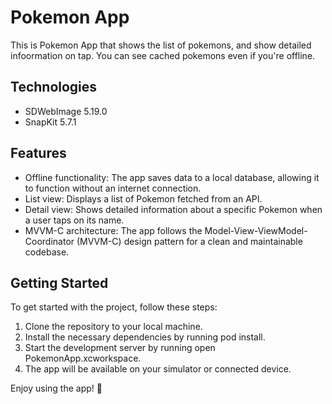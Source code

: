 # Pokemon App

This is Pokemon App that shows the list of pokemons, and show detailed infoormation on tap.
You can see cached pokemons even  if you're offline.

## Technologies

* SDWebImage 5.19.0
* SnapKit 5.7.1
  
## Features

* Offline functionality: The app saves data to a local database, allowing it to function without an internet connection.
* List view: Displays a list of Pokemon fetched from an API.
* Detail view: Shows detailed information about a specific Pokemon when a user taps on its name.
* MVVM-C architecture: The app follows the Model-View-ViewModel-Coordinator (MVVM-C) design pattern for a clean and maintainable codebase.

## Getting Started

To get started with the project, follow these steps:

1. Clone the repository to your local machine.
2. Install the necessary dependencies by running pod install.
3. Start the development server by running open PokemonApp.xcworkspace.
4. The app will be available on your simulator or connected device.

Enjoy using the app! 🤖
